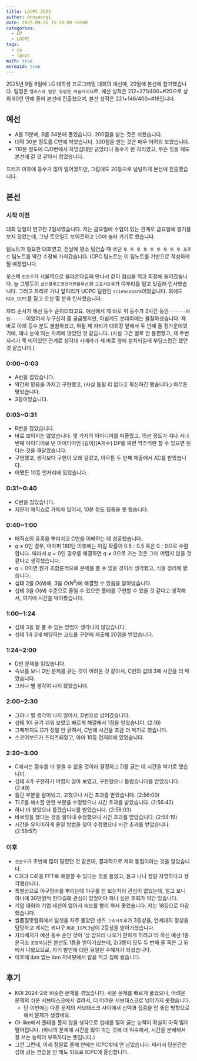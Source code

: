 ```yaml
---
title: LGCPC 2025
author: Annyeong1
date: 2025-09-26 15:10:00 +0900
categories:
  - CP
  - LGCPC
tags:
  - cp
  - lgcpc
math: true
mermaid: true
---
```

2025년 9월 6일에 LG 대학생 프로그래밍 대회의 예선에, 20일에 본선에 참가했습니다. 팀명은 `앨리스와_밥은_유명한_마술사이다`로, 예선 성적은 212+271/400=\#20으로 상위 60인 안에 들어 본선에 진출했으며, 본선 성적은 221+146/400=\#18입니다.

## 예선
- A를 11분에, B를 34분에 풀었습니다. 200점을 받는 것은 쉬웠습니다.
- 대략 30분 정도를 C번에 박았습니다. 300점을 받는 것은 매우 어려워 보였습니다.
- 110분 정도에 C/D번에서 자명섭테만 긁었더니 등수가 한 자리였고, 무슨 짓을 해도 본선에 갈 것 같아서 접었습니다.

프리즈 이후에 등수가 많이 떨어졌지만, 그럼에도 20등으로 널널하게 본선에 진출했습니다. 

## 본선
### 시작 이전
대회 당일이 연고전 2일차였습니다. 저는 금요일에 수업이 있는 관계로 금요일에 경기를 보지 않았는데, 그냥 토요일도 보이콧하고 LG에 놀러 가기로 했습니다. 

팀노트가 필요한 대회였고, 전날에 평소 팀연습 때 쓰던 `투 투 투 투 투 투 투 투 투 포후르` 팀노트를 약간 수정해 가져갔습니다. ICPC 팀노트는 이 팀노트를 기반으로 작성하게 될 예정입니다.

포스텍 `전준우`가 서울역으로 올라온다길래 만나서 같이 점심을 먹고 회장에 들어갔습니다. 늘 그렇듯이 `샵인클루드앳코더컨볼루션`과 `고죠사토루`가 야부리를 털고 있길래 인사했습니다. 그러고 자리로 가니 앞자리가 UCPC 팀원인 `sciencepark`이었습니다. 외에도 `RGB_ICPC`를 달고 오신 몇 분과 인사했습니다. 

자리 순서가 예선 등수 순이더라고요. 예선에서 제 바로 위 등수가 2시간 동안 `------허접------`이었어서 누구신지 좀 궁금했지만, 아쉽게도 본대회에는 불참하셨습니다. 제 바로 아래 등수 분도 불참하셨고, 하필 제 자리가 대회장 앞에서 두 번째 줄 정가운데였기에, 꽤나 눈에 띄는 자리에 앉았던 것 같습니다. (사실 그건 별로 안 불편했고, 제 주변 자리가 쭉 비어있던 관계로 삼각대 카메라가 제 바로 옆에 설치되길래 부담스럽긴 했던 것 같습니다.)

### 0:00~0:03
- A번을 잡았습니다.
- 약간의 믿음을 가지고 구현했고, (사실 틀릴 리 없다고 확신하긴 했습니다,) 아무튼 맞았습니다.
- 3등이었습니다.

### 0:03~0:31
- B번을 잡았습니다.
- 바로 보이지는 않았습니다. 몇 가지의 아이디어를 떠올렸고, 15분 정도가 지나 서너 번째 아이디어로 낸 아이디어인 \[길이\]\[A개수\] DP를 짜면 역추적만 할 수 있으면 된다는 것을 깨달았습니다.
- 구현했고, 생각보다 구현이 오래 걸렸고, 아무튼 두 번째 제출에서 AC를 받았습니다.
- 어쨌든 10등 언저리에 있었습니다.

### 0:31\~0:40
- C번을 잡았습니다.
- 지문이 매직쇼로 가득차 있어서, 10분 정도 집중을 못 했습니다.

### 0:40\~1:00
- 매직쇼의 유혹을 뿌리치고 C번을 이해하는 데 성공했습니다.
- $q\neq{0}$인 경우, 어차피 180턴 이후에는 이길 확률이 $0.5:0.5$ 혹은 $0:0$으로 수렴합니다. 따라서 $q=0$인 경우를 해결하면 $q\neq{0}$으로 가는 것은 그리 어렵지 않을 것 같다고 생각했습니다.
- $q=0$이면 뭔가 조합론적으로 문제를 풀 수 있을 것이라 생각했고, 식을 정리해 봤습니다.
- 섭테 2를 $O(N)$에, 3을 $O(N^2)$에 해결할 수 있음을 알아냈습니다.
- 섭테 3을 $O(N)$ 수준으로 줄일 수 있으면 풀테를 구현할 수 있을 것 같다고 생각해서, 여기에 시간을 박아봤습니다.

### 1:00\~1:24
- 섭테 3을 잘 풀 수 있는 방법이 생각나지 않았습니다.
- 섭테 1과 2에 해당하는 코드를 구현해 제출해 20점을 받았습니다.

### 1:24\~2:00
- D번 문제를 읽었습니다.
- 슥보를 보니 D번 문제를 긁는 것이 어려운 것 같아서, C번의 섭테 3에 시간을 더 박았습니다.
- 그러나 별 생각이 나지 않았습니다.

### 2:00\~2:30
- 그러나 별 생각이 나지 않아서, D번으로 넘어갔습니다.
- 섭테 1이 긁기 쉬워 보였고 빠르게 해결해서 1점을 얻었습니다. (2:16)
- 그때까지도 D가 정말 안 긁혀서, C번에 시간을 조금 더 박기로 했습니다.
- 스코어보드가 프리즈되었고, 아마 10등 언저리에 있었습니다.

### 2:30\~3:00
- C에서는 점수를 더 얻을 수 없을 것이라 결정하고 D를 긁는 데 시간을 박기로 했습니다.
- 섭테 4가 구현하기 어렵지 않아 보였고, 구현했으나 틀렸습니다를 받았습니다. (2:49)
- 틀린 부분을 알아냈고, 고쳤으나 시간 초과를 받았습니다. (2:56:00)
- TLE를 해소할 만한 부분을 수정했으나 시간 초과를 받았습니다. (2:56:42)
- 하나 더 찾았으나 틀렸습니다를 받았습니다. (2:58:03)
- 바보짓을 했다는 것을 알아내 수정했으나 시간 초과를 받았습니다. (2:58:19)
- 시간을 유의미하게 줄일 방법을 찾아 수정했으나 시간 초과를 받았습니다. (2:59:57)

### 이후
- `전준우`가 초반에 많이 말렸던 것 같은데, 결과적으로 저와 동점이라는 것을 알았습니다.
- C3(과 C4)을 FFT로 해결할 수 있다는 것을 들었고, 듣고 나니 정말 자명하다고 생각했습니다.
- 특별상으로 야구잠바를 뿌리는데 야구를 안 보는지라 관심이 없었는데, 알고 보니 하나에 30만원씩 한다길래 관심이 있었어야 하나 싶은 후회가 약간 있습니다.
- 기업 대회라 기업 세션이 없어서 슥보를 빨리 까서 좋았습니다. 저는 18등으로 마감했습니다. 
- 쌀품질맛협회에서 팀셋을 자주 돌았던 샌즈 `고죠사토루`가 3등상을, 연세대의 정상을 담당하고 계시는 쾨다구 `RGB_ICPC3`님이 2등상을 받아가셨습니다. 
- 자리배치가 예선 등수 순인 것이 '상 받으러 나오기 편하게 하려고'라 하신 예선 1등 윤국조 `조영욱`님은 본선도 1등을 받아가셨는데, 2/3등이 모두 두 번째 줄 혹은 그 뒤에서 나왔으므로, 자기 발언에 대한 유일한 수혜자가 되셨습니다.
- 이후에 ibm 없는 ibm 저녁팟에서 밥을 먹고 집에 왔습니다.

## 후기
- KOI 2024-2와 비슷한 문제를 겪었습니다. 쉬운 문제를 빠르게 풀었으나, 어려운 문제의 쉬운 서브태스크에서 걸려서, 더 어려운 서브태스크로 넘어가지 못했습니다.
	- 단 이번에는 다른 문제의 서브태스크 사이에서 선택과 집중을 안 좋은 방향으로 해서 문제가 생겼네요.
- OI-like에서 풀테를 풀지 않을 생각으로 섭테를 많이 긁는 능력이 확실히 아직 많이 떨어집니다. (하나의 문제에 시간을 많이 박는 것에 더 익숙해서, 시간을 분배해서 잘 쓰는 능력이 부족하다는 뜻입니다.)
- 그건 그런데, 이제 정말로 올해 안에는 ICPC밖에 안 남았습니다. 따라서 당분간은 섭테 긁는 연습을 안 해도 되므로 ICPC에 올인합니다.
